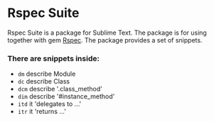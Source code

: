 # Rspec Suite

Rspec Suite is a package for Sublime Text.
The package is for using together with gem [Rspec](https://github.com/rspec/rspec).
The package provides a set of snippets.

### There are snippets inside:
* `dm` describe Module
* `dc` describe Class
* `dcm` describe '.class_method'
* `dim` describe '#instance_method'
* `itd` it 'delegates to ...'
* `itr` it 'returns ...'
